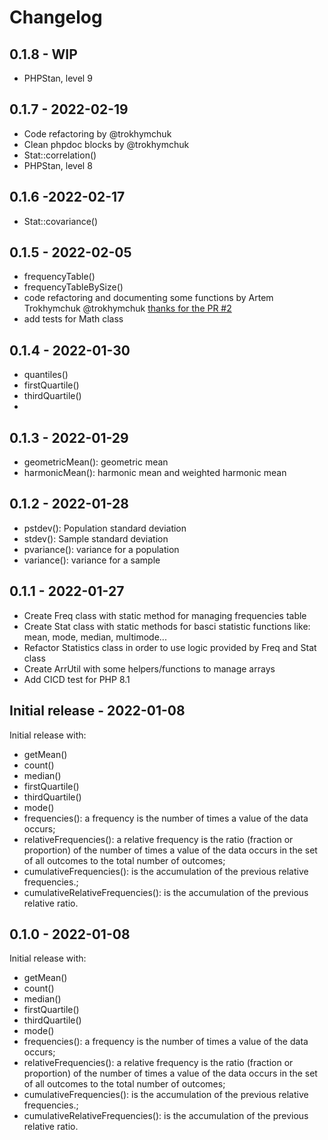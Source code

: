 # Changelog

## 0.1.8 - WIP
- PHPStan, level 9

## 0.1.7 - 2022-02-19
- Code refactoring by @trokhymchuk
- Clean phpdoc blocks by @trokhymchuk
- Stat::correlation()
- PHPStan, level 8

## 0.1.6 -2022-02-17
- Stat::covariance()

## 0.1.5 - 2022-02-05
- frequencyTable()
- frequencyTableBySize()
- code refactoring and documenting some functions by Artem Trokhymchuk @trokhymchuk [thanks for the PR #2](https://github.com/Hi-Folks/statistics/pull/2)
- add tests for Math class

## 0.1.4 - 2022-01-30
- quantiles()
- firstQuartile()
- thirdQuartile()
- 
## 0.1.3 - 2022-01-29
- geometricMean(): geometric mean
- harmonicMean(): harmonic mean and weighted harmonic mean 


## 0.1.2 - 2022-01-28

- pstdev(): Population standard deviation
- stdev(): Sample standard deviation
- pvariance(): variance for a population
- variance(): variance for a sample

## 0.1.1 - 2022-01-27

- Create Freq class with static method for managing frequencies table
- Create Stat class with static methods for basci statistic functions like: mean, mode, median, multimode...
- Refactor Statistics class in order to use logic provided by Freq and Stat class
- Create ArrUtil with some helpers/functions to manage arrays
- Add CICD test for PHP 8.1

## Initial release - 2022-01-08

Initial release with:

- getMean()
- count()
- median()
- firstQuartile()
- thirdQuartile()
- mode()
- frequencies(): a frequency is the number of times a value of the data occurs;
- relativeFrequencies(): a relative frequency is the ratio (fraction or proportion) of the number of times a value of the data occurs in the set of all outcomes to the total number of outcomes;
- cumulativeFrequencies(): is the accumulation of the previous relative frequencies.;
- cumulativeRelativeFrequencies(): is the accumulation of the previous relative ratio.

## 0.1.0 - 2022-01-08

Initial release with:

- getMean()
- count()
- median()
- firstQuartile()
- thirdQuartile()
- mode()
- frequencies(): a frequency is the number of times a value of the data occurs;
- relativeFrequencies(): a relative frequency is the ratio (fraction or proportion) of the number of times a value of the data occurs in the set of all outcomes to the total number of outcomes;
- cumulativeFrequencies(): is the accumulation of the previous relative frequencies.;
- cumulativeRelativeFrequencies(): is the accumulation of the previous relative ratio.
